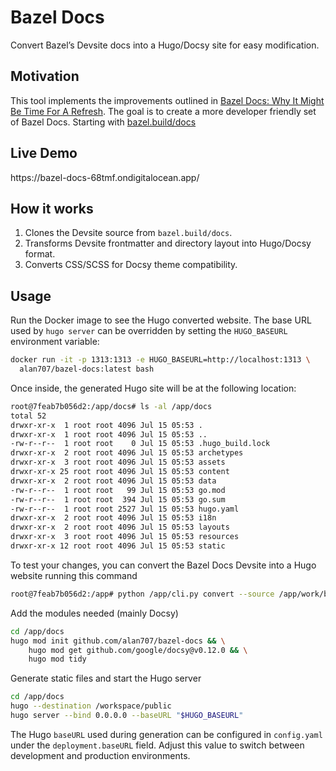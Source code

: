 # Bazel Docs

Convert Bazel’s Devsite docs into a Hugo/Docsy site for easy modification.

## Motivation

This tool implements the improvements outlined in [Bazel Docs: Why It Might Be Time For A Refresh](https://alanmond.com/posts/bazel-documentation-improvements/).  The goal is to create a more developer friendly set of Bazel Docs.  Starting with [bazel.build/docs](https://bazel.build/docs)

## Live Demo

https\://bazel-docs-68tmf.ondigitalocean.app/

## How it works

1. Clones the Devsite source from `bazel.build/docs`.
2. Transforms Devsite frontmatter and directory layout into Hugo/Docsy format.
3. Converts CSS/SCSS for Docsy theme compatibility.

## Usage

Run the Docker image to see the Hugo converted website. The base URL used by
`hugo server` can be overridden by setting the `HUGO_BASEURL` environment
variable:

```bash
docker run -it -p 1313:1313 -e HUGO_BASEURL=http://localhost:1313 \
  alan707/bazel-docs:latest bash
```

Once inside, the generated Hugo site will be at the following location:

```bash
root@7feab7b056d2:/app/docs# ls -al /app/docs
total 52
drwxr-xr-x  1 root root 4096 Jul 15 05:53 .
drwxr-xr-x  1 root root 4096 Jul 15 05:53 ..
-rw-r--r--  1 root root    0 Jul 15 05:53 .hugo_build.lock
drwxr-xr-x  2 root root 4096 Jul 15 05:53 archetypes
drwxr-xr-x  3 root root 4096 Jul 15 05:53 assets
drwxr-xr-x 25 root root 4096 Jul 15 05:53 content
drwxr-xr-x  2 root root 4096 Jul 15 05:53 data
-rw-r--r--  1 root root   99 Jul 15 05:53 go.mod
-rw-r--r--  1 root root  394 Jul 15 05:53 go.sum
-rw-r--r--  1 root root 2527 Jul 15 05:53 hugo.yaml
drwxr-xr-x  2 root root 4096 Jul 15 05:53 i18n
drwxr-xr-x  2 root root 4096 Jul 15 05:53 layouts
drwxr-xr-x  3 root root 4096 Jul 15 05:53 resources
drwxr-xr-x 12 root root 4096 Jul 15 05:53 static
```

To test your changes, you can convert the Bazel Docs Devsite into a Hugo website running this command
```bash
root@7feab7b056d2:/app# python /app/cli.py convert --source /app/work/bazel-source/site/en/ --output /app/docs/
```

Add the modules needed (mainly Docsy)
```bash
cd /app/docs
hugo mod init github.com/alan707/bazel-docs && \
    hugo mod get github.com/google/docsy@v0.12.0 && \
    hugo mod tidy
```

Generate static files and start the Hugo server
```bash
cd /app/docs
hugo --destination /workspace/public
hugo server --bind 0.0.0.0 --baseURL "$HUGO_BASEURL"
```

The Hugo `baseURL` used during generation can be configured in `config.yaml`
under the `deployment.baseURL` field. Adjust this value to switch between
development and production environments.
